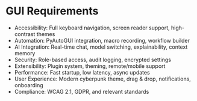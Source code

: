 # GUI Requirements

- Accessibility: Full keyboard navigation, screen reader support, high-contrast themes
- Automation: PyAutoGUI integration, macro recording, workflow builder
- AI Integration: Real-time chat, model switching, explainability, context memory
- Security: Role-based access, audit logging, encrypted settings
- Extensibility: Plugin system, theming, remote/mobile support
- Performance: Fast startup, low latency, async updates
- User Experience: Modern cyberpunk theme, drag & drop, notifications, onboarding
- Compliance: WCAG 2.1, GDPR, and relevant standards
